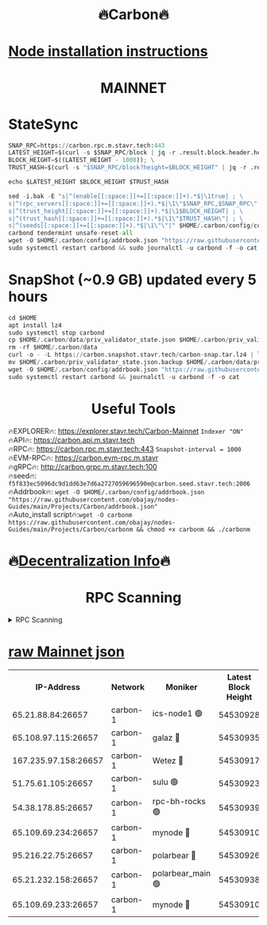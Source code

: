 <h1 align="center"> 🔥Carbon🔥</h1>

[Node installation instructions](https://github.com/obajay/nodes-Guides/tree/main/Projects/Carbon)
=
<h1 align="center"> MAINNET</h1>

# StateSync
```python
SNAP_RPC=https://carbon.rpc.m.stavr.tech:443
LATEST_HEIGHT=$(curl -s $SNAP_RPC/block | jq -r .result.block.header.height); \
BLOCK_HEIGHT=$((LATEST_HEIGHT - 1000)); \
TRUST_HASH=$(curl -s "$SNAP_RPC/block?height=$BLOCK_HEIGHT" | jq -r .result.block_id.hash)

echo $LATEST_HEIGHT $BLOCK_HEIGHT $TRUST_HASH

sed -i.bak -E "s|^(enable[[:space:]]+=[[:space:]]+).*$|\1true| ; \
s|^(rpc_servers[[:space:]]+=[[:space:]]+).*$|\1\"$SNAP_RPC,$SNAP_RPC\"| ; \
s|^(trust_height[[:space:]]+=[[:space:]]+).*$|\1$BLOCK_HEIGHT| ; \
s|^(trust_hash[[:space:]]+=[[:space:]]+).*$|\1\"$TRUST_HASH\"| ; \
s|^(seeds[[:space:]]+=[[:space:]]+).*$|\1\"\"|" $HOME/.carbon/config/config.toml
carbond tendermint unsafe-reset-all
wget -O $HOME/.carbon/config/addrbook.json "https://raw.githubusercontent.com/obajay/nodes-Guides/main/Projects/Carbon/addrbook.json"
sudo systemctl restart carbond && sudo journalctl -u carbond -f -o cat
```
# SnapShot (~0.9 GB) updated every 5 hours
```python
cd $HOME
apt install lz4
sudo systemctl stop carbond
cp $HOME/.carbon/data/priv_validator_state.json $HOME/.carbon/priv_validator_state.json.backup
rm -rf $HOME/.carbon/data
curl -o - -L https://carbon.snapshot.stavr.tech/carbon-snap.tar.lz4 | lz4 -c -d - | tar -x -C $HOME/.carbon --strip-components 2
mv $HOME/.carbon/priv_validator_state.json.backup $HOME/.carbon/data/priv_validator_state.json
wget -O $HOME/.carbon/config/addrbook.json "https://raw.githubusercontent.com/obajay/nodes-Guides/main/Projects/Carbon/addrbook.json"
sudo systemctl restart carbond && journalctl -u carbond -f -o cat
```

 <h1 align="center"> Useful Tools</h1>

🔥EXPLORER🔥:     https://explorer.stavr.tech/Carbon-Mainnet        `Indexer "ON"` \
🔥API🔥:          https://carbon.api.m.stavr.tech \
🔥RPC🔥:          https://carbon.rpc.m.stavr.tech:443              `Snapshot-interval = 1000` \
🔥EVM-RPC🔥:      https://carbon.evm-rpc.m.stavr \
🔥gRPC🔥:         http://carbon.grpc.m.stavr.tech:100 \
🔥seed🔥:      `f5f833ec5096dc9d1dd63e7d6a2727059696590e@carbon.seed.stavr.tech:2006` \
🔥Addrbook🔥:  `wget -O $HOME/.carbon/config/addrbook.json "https://raw.githubusercontent.com/obajay/nodes-Guides/main/Projects/Carbon/addrbook.json"` \
🔥Auto_install script🔥:`wget -O carbonm https://raw.githubusercontent.com/obajay/nodes-Guides/main/Projects/Carbon/carbonm && chmod +x carbonm && ./carbonm`

🔥[Decentralization Info](https://github.com/obajay/StateSync-snapshots/tree/main/Projects/Carbon/Decentralization)🔥
=
<h1 align="center"> RPC Scanning</h1>

<details>
<summary>RPC Scanning</summary>

<h2 align="center"> We scan nodes in real time every 4 hours. And we provide the final result of RPC endpoints.
We cannot influence the operation of these nodes in any way. </h2>


```python
If Voting Power is higher than 0 --> then the Node is a validator of the network and may be subject to attack and be a potential threat to the chain.
```
```python
We marked such validators with a red symbol
```

</details>

[raw Mainnet json](https://rpc-check.carbonm.stavr.tech/carbonm/rpc-carbonm-result.json)
=


<table><tr><th>IP-Address</th><th>Network</th><th>Moniker</th><th>Latest Block Height</th><th>Earliest Block Height</th><th>Catching Up</th><th>Tx Index</th><th>Voting Power</th><th>Scan Time</th></tr><tr><td>65.21.88.84:26657</td><td>carbon-1</td><td>ics-node1 🟢</td><td>54530928</td><td>21164241</td><td>False</td><td>off</td><td>0</td><td>2024-03-06T09:33:02.596826985UTC</td></tr><tr><td>65.108.97.115:26657</td><td>carbon-1</td><td>galaz 🔴</td><td>54530935</td><td>47374001</td><td>False</td><td>on</td><td>10566805723</td><td>2024-03-06T09:33:15.110495656UTC</td></tr><tr><td>167.235.97.158:26657</td><td>carbon-1</td><td>Wetez 🔴</td><td>54530917</td><td>48067570</td><td>False</td><td>on</td><td>1358903309</td><td>2024-03-06T09:32:42.844315382UTC</td></tr><tr><td>51.75.61.105:26657</td><td>carbon-1</td><td>sulu 🟢</td><td>54530923</td><td>48742001</td><td>False</td><td>off</td><td>0</td><td>2024-03-06T09:32:53.837742177UTC</td></tr><tr><td>54.38.178.85:26657</td><td>carbon-1</td><td>rpc-bh-rocks 🟢</td><td>54530939</td><td>53130001</td><td>False</td><td>on</td><td>0</td><td>2024-03-06T09:33:27.887151597UTC</td></tr><tr><td>65.109.69.234:26657</td><td>carbon-1</td><td>mynode 🔴</td><td>54530910</td><td>53160001</td><td>False</td><td>off</td><td>12984985523</td><td>2024-03-06T09:32:26.165890058UTC</td></tr><tr><td>95.216.22.75:26657</td><td>carbon-1</td><td>polarbear 🔴</td><td>54530926</td><td>54283001</td><td>False</td><td>on</td><td>10264526193</td><td>2024-03-06T09:33:00.263427137UTC</td></tr><tr><td>65.21.232.158:26657</td><td>carbon-1</td><td>polarbear_main 🟢</td><td>54530938</td><td>54286001</td><td>False</td><td>off</td><td>0</td><td>2024-03-06T09:33:21.519066098UTC</td></tr><tr><td>65.109.69.233:26657</td><td>carbon-1</td><td>mynode 🔴</td><td>54530910</td><td>54380001</td><td>False</td><td>off</td><td>9307581159</td><td>2024-03-06T09:32:25.850479734UTC</td></tr></table>
